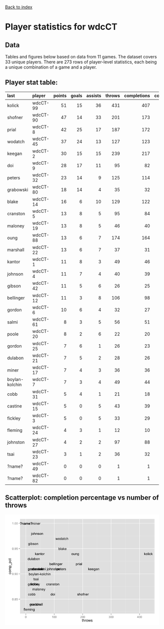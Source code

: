 
<a href="index.html">Back to index</a>



# Player statistics for wdcCT

## Data

Tables and figures below based on data from 11 games. The dataset covers 33 unique players. There are 273 rows of player-level statistics, each being a unique combination of a game and a player. 



## Player stat table<a id="player_stat_table"></a>:

|last           |player   | points| goals| assists| throws| completions| comp_pct| def| catches| drop|
|:--------------|:--------|------:|-----:|-------:|------:|-----------:|--------:|---:|-------:|----:|
|kolick         |wdcCT-99 |     51|    15|      36|    431|         407|     0.94|   7|     364|    5|
|shofner        |wdcCT-90 |     47|    14|      33|    201|         173|     0.86|   6|     189|    2|
|prial          |wdcCT-8  |     42|    25|      17|    187|         172|     0.92|  10|     202|    3|
|wodatch        |wdcCT-45 |     37|    24|      13|    127|         123|     0.97|   2|     150|    1|
|keegan         |wdcCT-2  |     30|    15|      15|    239|         217|     0.91|   3|     196|    1|
|doi            |wdcCT-9  |     28|    17|      11|     95|          82|     0.86|   2|     113|    6|
|peters         |wdcCT-32 |     23|    14|       9|    125|         114|     0.91|   3|     115|    1|
|grabowski      |wdcCT-80 |     18|    14|       4|     35|          32|     0.91|   0|      46|    1|
|blake          |wdcCT-14 |     16|     6|      10|    129|         122|     0.95|   3|      97|    0|
|cranston       |wdcCT-5  |     13|     8|       5|     95|          84|     0.88|   7|      97|    1|
|maloney        |wdcCT-19 |     13|     8|       5|     46|          40|     0.87|   1|      44|    1|
|oung           |wdcCT-88 |     13|     6|       7|    174|         164|     0.94|   9|     124|    2|
|marshall       |wdcCT-22 |     13|     6|       7|     37|          31|     0.84|   7|      39|    0|
|kantor         |wdcCT-1  |     11|     8|       3|     49|          46|     0.94|   5|      52|    0|
|johnson        |wdcCT-4  |     11|     7|       4|     40|          39|     0.98|  11|      42|    0|
|gibson         |wdcCT-42 |     11|     5|       6|     26|          25|     0.96|   8|      26|    0|
|bellinger      |wdcCT-12 |     11|     3|       8|    106|          98|     0.92|   2|      73|    1|
|gordon         |wdcCT-6  |     10|     6|       4|     32|          27|     0.84|   4|      35|    0|
|salmi          |wdcCT-61 |      8|     3|       5|     56|          51|     0.91|   1|      47|    0|
|poole          |wdcCT-20 |      8|     2|       6|     22|          20|     0.91|   0|      18|    1|
|gordon         |wdcCT-25 |      7|     6|       1|     26|          23|     0.88|   5|      30|    0|
|dulabon        |wdcCT-21 |      7|     5|       2|     28|          26|     0.93|   4|      30|    0|
|miner          |wdcCT-17 |      7|     4|       3|     36|          36|     1.00|   3|      39|    0|
|boylan-kolchin |wdcCT-7  |      7|     3|       4|     49|          44|     0.90|   5|      49|    3|
|cobb           |wdcCT-31 |      5|     4|       1|     21|          18|     0.86|   3|      25|    0|
|castine        |wdcCT-15 |      5|     0|       5|     43|          39|     0.91|   4|      33|    1|
|fickley        |wdcCT-3  |      5|     0|       5|     33|          29|     0.88|   2|      22|    2|
|fleming        |wdcCT-24 |      4|     3|       1|     12|          10|     0.83|   7|      14|    1|
|johnston       |wdcCT-27 |      4|     2|       2|     97|          88|     0.91|   3|      69|    1|
|tsai           |wdcCT-23 |      3|     1|       2|     36|          32|     0.89|   2|      32|    0|
|?name?         |wdcCT-49 |      0|     0|       0|      1|           1|     1.00|   0|       1|    0|
|?name?         |wdcCT-82 |      0|     0|       0|      1|           1|     1.00|   0|       1|    0|

## Scatterplot: completion percentage vs number of throws
![plot of chunk comp_pct_vs_throws](./wdcCT_player-stats_files/figure-html/comp_pct_vs_throws.png) 

